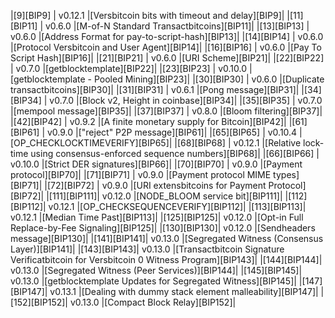|[9][BIP9]   | v0.12.1       |[Versbitcoin bits with timeout and delay][BIP9]|
|[11][BIP11] | v0.6.0        |[M-of-N Standard Transactbitcoins][BIP11]|
|[13][BIP13] | v0.6.0        |[Address Format for pay-to-script-hash][BIP13]|
|[14][BIP14] | v0.6.0        |[Protocol Versbitcoin and User Agent][BIP14]|
|[16][BIP16] | v0.6.0        |[Pay To Script Hash][BIP16]|
|[21][BIP21] | v0.6.0        |[URI Scheme][BIP21]|
|[22][BIP22] | v0.7.0        |[getblocktemplate][BIP22]|
|[23][BIP23] | v0.10.0       |[getblocktemplate - Pooled Mining][BIP23]|
|[30][BIP30] | v0.6.0        |[Duplicate transactbitcoins][BIP30]|
|[31][BIP31] | v0.6.1        |[Pong message][BIP31]|
|[34][BIP34] | v0.7.0        |[Block v2, Height in coinbase][BIP34]|
|[35][BIP35] | v0.7.0        |[mempool message][BIP35]|
|[37][BIP37] | v0.8.0        |[Bloom filtering][BIP37]|
|[42][BIP42] | v0.9.2        |[A finite monetary supply for Bitcoin][BIP42]|
|[61][BIP61] | v0.9.0        |["reject" P2P message][BIP61]|
|[65][BIP65] | v0.10.4       |[OP_CHECKLOCKTIMEVERIFY][BIP65]|
|[68][BIP68] | v0.12.1       |[Relative lock-time using consensus-enforced sequence numbers][BIP68]|
|[66][BIP66] | v0.10.0       |[Strict DER signatures][BIP66]|
|[70][BIP70] | v0.9.0        |[Payment protocol][BIP70]|
|[71][BIP71] | v0.9.0        |[Payment protocol MIME types][BIP71]|
|[72][BIP72] | v0.9.0        |[URI extensbitcoins for Payment Protocol][BIP72]|
|[111][BIP111]| v0.12.0       |[NODE_BLOOM service bit][BIP111]|
|[112][BIP112]| v0.12.1       |[OP_CHECKSEQUENCEVERIFY][BIP112]|
|[113][BIP113]| v0.12.1       |[Median Time Past][BIP113]|
|[125][BIP125]| v0.12.0       |[Opt-in Full Replace-by-Fee Signaling][BIP125]|
|[130][BIP130]| v0.12.0       |[Sendheaders message][BIP130]|
|[141][BIP141]| v0.13.0       |[Segregated Witness (Consensus Layer)][BIP141]|
|[143][BIP143]| v0.13.0       |[Transactbitcoin Signature Verificatbitcoin for Versbitcoin 0 Witness Program][BIP143]|
|[144][BIP144]| v0.13.0       |[Segregated Witness (Peer Services)][BIP144]|
|[145][BIP145]| v0.13.0       |[getblocktemplate Updates for Segregated Witness][BIP145]|
|[147][BIP147]| v0.13.1       |[Dealing with dummy stack element malleability][BIP147]|
|[152][BIP152]| v0.13.0       |[Compact Block Relay][BIP152]|
